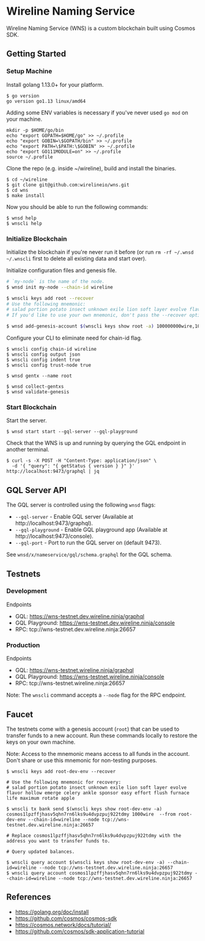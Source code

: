 # Wireline Naming Service

Wireline Naming Service (WNS) is a custom blockchain built using Cosmos SDK.

## Getting Started

### Setup Machine

Install golang 1.13.0+ for your platform.

```
$ go version
go version go1.13 linux/amd64
```

Adding some ENV variables is necessary if you've never used `go mod` on your machine.

```
mkdir -p $HOME/go/bin
echo "export GOPATH=$HOME/go" >> ~/.profile
echo "export GOBIN=\$GOPATH/bin" >> ~/.profile
echo "export PATH=\$PATH:\$GOBIN" >> ~/.profile
echo "export GO111MODULE=on" >> ~/.profile
source ~/.profile
```

Clone the repo (e.g. inside ~/wireline), build and install the binaries.

```
$ cd ~/wireline
$ git clone git@github.com:wirelineio/wns.git
$ cd wns
$ make install
```

Now you should be able to run the following commands:

```
$ wnsd help
$ wnscli help
```

### Initialize Blockchain

Initialize the blockchain if you're never run it before (or run `rm -rf ~/.wnsd ~/.wnscli` first to delete all existing data and start over).

Initialize configuration files and genesis file.

```bash
# `my-node` is the name of the node.
$ wnsd init my-node --chain-id wireline

$ wnscli keys add root --recover
# Use the following mnemonic:
# salad portion potato insect unknown exile lion soft layer evolve flavor hollow emerge celery ankle sponsor easy effort flush furnace life maximum rotate apple
# If you'd like to use your own mnemonic, don't pass the --recover option.

$ wnsd add-genesis-account $(wnscli keys show root -a) 100000000wire,100000000stake
```

Configure your CLI to eliminate need for chain-id flag.

```
$ wnscli config chain-id wireline
$ wnscli config output json
$ wnscli config indent true
$ wnscli config trust-node true

$ wnsd gentx --name root

$ wnsd collect-gentxs
$ wnsd validate-genesis

```

### Start Blockchain

Start the server.

```
$ wnsd start start --gql-server --gql-playground
```

Check that the WNS is up and running by querying the GQL endpoint in another terminal.

```
$ curl -s -X POST -H "Content-Type: application/json" \
  -d '{ "query": "{ getStatus { version } }" }' http://localhost:9473/graphql | jq
```

## GQL Server API

The GQL server is controlled using the following `wnsd` flags:

* `--gql-server` - Enable GQL server (Available at http://localhost:9473/graphql).
* `--gql-playground` - Enable GQL playground app (Available at http://localhost:9473/console).
* `--gql-port` - Port to run the GQL server on (default 9473).

See `wnsd/x/nameservice/gql/schema.graphql` for the GQL schema.

## Testnets

### Development

Endpoints

* GQL: https://wns-testnet.dev.wireline.ninja/graphql
* GQL Playground: https://wns-testnet.dev.wireline.ninja/console
* RPC: tcp://wns-testnet.dev.wireline.ninja:26657

### Production

Endpoints

* GQL: https://wns-testnet.wireline.ninja/graphql
* GQL Playground: https://wns-testnet.wireline.ninja/console
* RPC: tcp://wns-testnet.wireline.ninja:26657

Note: The `wnscli` command accepts a `--node` flag for the RPC endpoint.

## Faucet

The testnets come with a genesis account (`root`) that can be used to transfer funds to a new account. Run these commands locally to restore the keys on your own machine.

Note: Access to the mnemonic means access to all funds in the account. Don't share or use this mnemonic for non-testing purposes.

```
$ wnscli keys add root-dev-env --recover

# Use the following mnemonic for recovery:
# salad portion potato insect unknown exile lion soft layer evolve flavor hollow emerge celery ankle sponsor easy effort flush furnace life maximum rotate apple

$ wnscli tx bank send $(wnscli keys show root-dev-env -a) cosmos1lpzffjhasv5qhn7rn6lks9u4dvpzpuj922tdmy 1000wire  --from root-dev-env --chain-id=wireline --node tcp://wns-testnet.dev.wireline.ninja:26657

# Replace cosmos1lpzffjhasv5qhn7rn6lks9u4dvpzpuj922tdmy with the address you want to transfer funds to.

# Query updated balances.

$ wnscli query account $(wnscli keys show root-dev-env -a) --chain-id=wireline --node tcp://wns-testnet.dev.wireline.ninja:26657
$ wnscli query account cosmos1lpzffjhasv5qhn7rn6lks9u4dvpzpuj922tdmy --chain-id=wireline --node tcp://wns-testnet.dev.wireline.ninja:26657
```

## References

* https://golang.org/doc/install
* https://github.com/cosmos/cosmos-sdk
* https://cosmos.network/docs/tutorial/
* https://github.com/cosmos/sdk-application-tutorial
